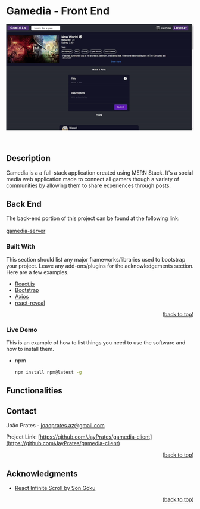 

# Gamedia - Front End

<p align="center">
<img src='gamediaGIF.gif'/>
</p>
<!-- PROJECT LOGO -->


<br />






<!-- ABOUT THE PROJECT -->
## Description

Gamedia is a a full-stack application created using MERN Stack. It's a social media web application made to connect all gamers though a variety of communities by allowing them to share experiences through posts.


## Back End
The back-end portion of this project can be found at the following link:
<a href="https://github.com/JayPrates/gamedia-server"> 
<br />  
gamedia-server </a>



### Built With

This section should list any major frameworks/libraries used to bootstrap your project. Leave any add-ons/plugins for the acknowledgements section. Here are a few examples.

* [React.js](https://reactjs.org/)
* [Bootstrap](https://getbootstrap.com)
* [Axios](https://www.npmjs.com/package/axios)
* [react-reveal](https://www.react-reveal.com/)


<p align="right">(<a href="#top">back to top</a>)</p>


### Live Demo

This is an example of how to list things you need to use the software and how to install them.
* npm
  ```sh
  npm install npm@latest -g
  ```

## Functionalities








<!-- CONTACT -->
## Contact

João Prates - joaoprates.az@gmail.com

Project Link: [https://github.com/JayPrates/gamedia-client](https://github.com/JayPrates/gamedia-client)

<p align="right">(<a href="#top">back to top</a>)</p>



<!-- ACKNOWLEDGMENTS -->
## Acknowledgments

* [React Infinite Scroll by Son Goku](https://dev.to/hunterjsbit/react-infinite-scroll-in-few-lines-588f)


<p align="right">(<a href="#top">back to top</a>)</p>


